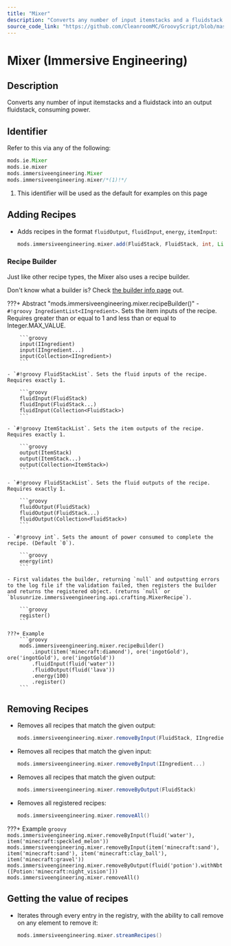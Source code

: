 ```yaml
---
title: "Mixer"
description: "Converts any number of input itemstacks and a fluidstack into an output fluidstack, consuming power."
source_code_link: "https://github.com/CleanroomMC/GroovyScript/blob/master/src/main/java/com/cleanroommc/groovyscript/compat/mods/immersiveengineering/Mixer.java"
---
```


# Mixer (Immersive Engineering)

## Description

Converts any number of input itemstacks and a fluidstack into an output fluidstack, consuming power.

## Identifier

Refer to this via any of the following:

```groovy hl_lines="4"
mods.ie.Mixer
mods.ie.mixer
mods.immersiveengineering.Mixer
mods.immersiveengineering.mixer/*(1)!*/
```

1. This identifier will be used as the default for examples on this page

## Adding Recipes

- Adds recipes in the format `fluidOutput`, `fluidInput`, `energy`, `itemInput`:

    ```groovy
    mods.immersiveengineering.mixer.add(FluidStack, FluidStack, int, List<IIngredient>)
    ```


### Recipe Builder

Just like other recipe types, the Mixer also uses a recipe builder.

Don't know what a builder is? Check [the builder info page](../../../groovy/builder.md) out.

???+ Abstract "mods.immersiveengineering.mixer.recipeBuilder()"
    - `#!groovy IngredientList<IIngredient>`. Sets the item inputs of the recipe. Requires greater than or equal to 1 and less than or equal to Integer.MAX_VALUE.

        ```groovy
        input(IIngredient)
        input(IIngredient...)
        input(Collection<IIngredient>)
        ```

    - `#!groovy FluidStackList`. Sets the fluid inputs of the recipe. Requires exactly 1.

        ```groovy
        fluidInput(FluidStack)
        fluidInput(FluidStack...)
        fluidInput(Collection<FluidStack>)
        ```

    - `#!groovy ItemStackList`. Sets the item outputs of the recipe. Requires exactly 1.

        ```groovy
        output(ItemStack)
        output(ItemStack...)
        output(Collection<ItemStack>)
        ```

    - `#!groovy FluidStackList`. Sets the fluid outputs of the recipe. Requires exactly 1.

        ```groovy
        fluidOutput(FluidStack)
        fluidOutput(FluidStack...)
        fluidOutput(Collection<FluidStack>)
        ```

    - `#!groovy int`. Sets the amount of power consumed to complete the recipe. (Default `0`).

        ```groovy
        energy(int)
        ```

    - First validates the builder, returning `null` and outputting errors to the log file if the validation failed, then registers the builder and returns the registered object. (returns `null` or `blusunrize.immersiveengineering.api.crafting.MixerRecipe`).

        ```groovy
        register()
        ```

    ???+ Example
        ```groovy
        mods.immersiveengineering.mixer.recipeBuilder()
            .input(item('minecraft:diamond'), ore('ingotGold'), ore('ingotGold'), ore('ingotGold'))
            .fluidInput(fluid('water'))
            .fluidOutput(fluid('lava'))
            .energy(100)
            .register()
        ```



## Removing Recipes

- Removes all recipes that match the given output:

    ```groovy
    mods.immersiveengineering.mixer.removeByInput(FluidStack, IIngredient...)
    ```

- Removes all recipes that match the given input:

    ```groovy
    mods.immersiveengineering.mixer.removeByInput(IIngredient...)
    ```

- Removes all recipes that match the given output:

    ```groovy
    mods.immersiveengineering.mixer.removeByOutput(FluidStack)
    ```

- Removes all registered recipes:

    ```groovy
    mods.immersiveengineering.mixer.removeAll()
    ```

???+ Example
    ```groovy
    mods.immersiveengineering.mixer.removeByInput(fluid('water'), item('minecraft:speckled_melon'))
    mods.immersiveengineering.mixer.removeByInput(item('minecraft:sand'), item('minecraft:sand'), item('minecraft:clay_ball'), item('minecraft:gravel'))
    mods.immersiveengineering.mixer.removeByOutput(fluid('potion').withNbt([Potion:'minecraft:night_vision']))
    mods.immersiveengineering.mixer.removeAll()
    ```

## Getting the value of recipes

- Iterates through every entry in the registry, with the ability to call remove on any element to remove it:

    ```groovy
    mods.immersiveengineering.mixer.streamRecipes()
    ```
